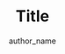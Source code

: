 ---
title: "Title"
description: "String"
published: 2023/11/2
# slug for link and picture
slug: "building-your-first-api-with-expressjs-a-beginners-guide"
# slug as video link
video_slug: "https://youtube.com"
# image | video  | youtube_video | none
cover_type: 'image'
tags: ['tag_name', 'tag_name2']
# topic is main thing. For example, topic for vue / typescript tutorial is software developmennt. Topic can be only one 
topic: ['topic_name']
author: author_name
type: 'article'
---
